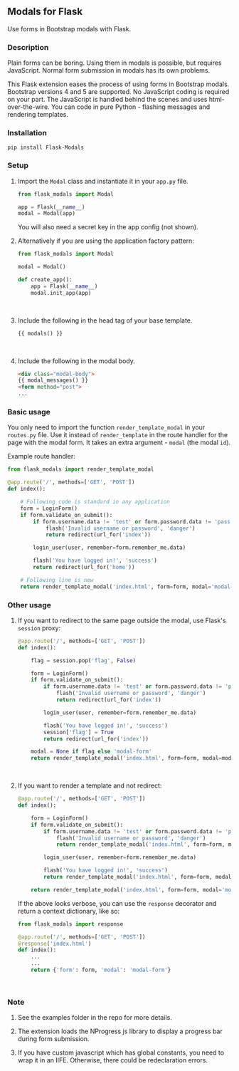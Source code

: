 ## Modals for Flask

Use forms in Bootstrap modals with Flask.

### Description

Plain forms can be boring. Using them in modals is possible, but requires
JavaScript. Normal form submission in modals has its own problems.

This Flask extension eases the process of using forms in Bootstrap modals.
Bootstrap versions 4 and 5 are supported. No JavaScript coding is required on 
your part. The JavaScript is handled behind the scenes and uses
html-over-the-wire. You can code in pure Python - flashing messages and rendering
templates.

### Installation

```Shell
pip install Flask-Modals
```

### Setup

1. Import the `Modal` class and instantiate it in your `app.py` file.

    ```Python
    from flask_modals import Modal

    app = Flask(__name__)
    modal = Modal(app)
    ```
    You will also need a secret key in the app config (not shown).
    <br>
2. Alternatively if you are using the application factory pattern:

    ```Python
    from flask_modals import Modal

    modal = Modal()

    def create_app():
        app = Flask(__name__)
        modal.init_app(app)
    ```
    <br>
3. Include the following in the head tag of your base template.

    ```html
    {{ modals() }}
    ```
    <br>
4. Include the following in the modal body.

    ```html
    <div class="modal-body">
    {{ modal_messages() }}
    <form method="post">
    ...
    ```

### Basic usage

You only need to import the function `render_template_modal` in your `routes.py`
file. Use it instead of `render_template` in the route handler for the page with
the modal form. It takes an extra argument - `modal` (the modal `id`).

Example route handler:

```Python
from flask_modals import render_template_modal

@app.route('/', methods=['GET', 'POST'])
def index():

    # Following code is standard in any application
    form = LoginForm()
    if form.validate_on_submit():
        if form.username.data != 'test' or form.password.data != 'pass':
            flash('Invalid username or password', 'danger')
            return redirect(url_for('index'))

        login_user(user, remember=form.remember_me.data)

        flash('You have logged in!', 'success')
        return redirect(url_for('home'))

    # Following line is new
    return render_template_modal('index.html', form=form, modal='modal-form')
```

### Other usage

1. If you want to redirect to the same page outside the modal, use Flask's
`session` proxy:

    ```Python
    @app.route('/', methods=['GET', 'POST'])
    def index():

        flag = session.pop('flag', False)

        form = LoginForm()
        if form.validate_on_submit():
            if form.username.data != 'test' or form.password.data != 'pass':
                flash('Invalid username or password', 'danger')
                return redirect(url_for('index'))

            login_user(user, remember=form.remember_me.data)

            flash('You have logged in!', 'success')
            session['flag'] = True
            return redirect(url_for('index'))

        modal = None if flag else 'modal-form' 
        return render_template_modal('index.html', form=form, modal=modal)
    ```
    <br>
2. If you want to render a template and not redirect:

    ```Python
    @app.route('/', methods=['GET', 'POST'])
    def index():

        form = LoginForm()
        if form.validate_on_submit():
            if form.username.data != 'test' or form.password.data != 'pass':
                flash('Invalid username or password', 'danger')
                return render_template_modal('index.html', form=form, modal='modal-form')

            login_user(user, remember=form.remember_me.data)

            flash('You have logged in!', 'success')
            return render_template_modal('index.html', form=form, modal=None)

        return render_template_modal('index.html', form=form, modal='modal-form')
    ```
    If the above looks verbose, you can use the `response` decorator and
    return a context dictionary, like so:

    ```Python
    from flask_modals import response

    @app.route('/', methods=['GET', 'POST'])
    @response('index.html')
    def index():
        ...
        ...
        return {'form': form, 'modal': 'modal-form'}
    ```
    <br>

### Note

1. See the examples folder in the repo for more details.

2. The extension loads the NProgress js library to display a progress bar during
form submission.  

3. If you have custom javascript which has global constants, you need to wrap it
in an IIFE. Otherwise, there could be redeclaration errors.
